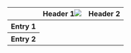 <table>
    <thead>
    <tr>
        <th><br></th>
        <th>Header 1<img src="demo.jpg"></th>
        <th>Header 2</th>
    </tr>
    </thead>
    <tbody>
    <tr>
        <th>Entry 1</th>
        <td></td>
        <td></td>
    </tr>
    <tr>
        <th>Entry 2</th>
        <td></td>
        <td></td>
    </tr>
    </tbody>
</table>
